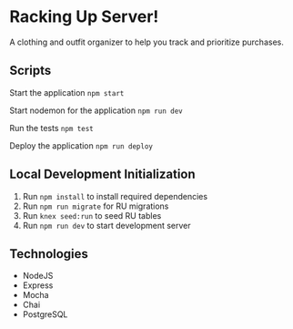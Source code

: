 # Racking Up Server!

A clothing and outfit organizer to help you track and prioritize purchases.

## Scripts

Start the application `npm start`

Start nodemon for the application `npm run dev`

Run the tests `npm test`

Deploy the application `npm run deploy`

## Local Development Initialization

1. Run `npm install` to install required dependencies
2. Run `npm run migrate` for RU migrations
3. Run `knex seed:run` to seed RU tables
4. Run `npm run dev` to start development server

## Technologies

* NodeJS
* Express
* Mocha
* Chai
* PostgreSQL